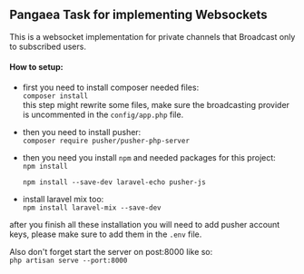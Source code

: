 ## Pangaea Task for implementing Websockets

This is a websocket implementation for private channels
that Broadcast only to subscribed users.

#### How to setup:
- first you need to install composer needed files:<br>
	` composer install `<br>
this step might rewrite some files, make sure the broadcasting provider is
uncommented in the ` config/app.php ` file.

- then you need to install pusher:<br>
	` composer require pusher/pusher-php-server `

- then you need you install `npm` and needed packages for this project:<br>
	` npm install `

	` npm install --save-dev laravel-echo pusher-js `

- install laravel mix too:<br>
	` npm install laravel-mix --save-dev `

after you finish all these installation you will need to add pusher account keys,
please make sure to add them in the ` .env ` file.<br>

Also don't forget start the server on post:8000 like so:<br>
	` php artisan serve --port:8000 `<br>
